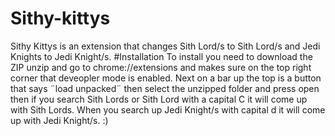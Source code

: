 # Sithy-kittys
Sithy Kittys is an extension that changes Sith Lord/s to Sith Lord/s and Jedi Knights to Jedi Knight/s.
#Installation
To install you need to download the ZIP unzip and go to chrome://extensions and makes sure on the top right corner that deveopler mode is enabled.
Next on a bar up the top is a button that says ¨load unpacked¨ then select the unzipped folder and press open then if you search Sith Lords or Sith Lord with a capital C it will come up with Sith Lords.
When you search up Jedi Knight/s with capital d it will come up with Jedi Knight/s.
:)
